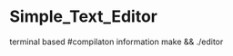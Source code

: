 # Simple_Text_Editor
terminal based
#compilaton information
make && ./editor <name of the file you want to open>
